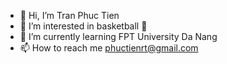 - 👋 Hi, I’m Tran Phuc Tien
- 👀 I’m interested in basketball ️🏀
- 🌱 I’m currently learning FPT University Da Nang
- 📫 How to reach me phuctienrt@gmail.com

<!---
fktiez/fktiez is a ✨ special ✨ repository because its `README.md` (this file) appears on your GitHub profile.
You can click the Preview link to take a look at your changes.
--->
